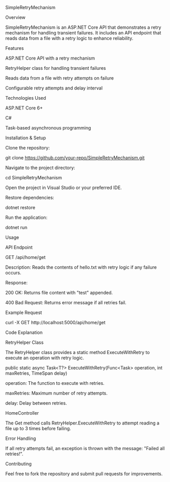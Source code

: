 SimpleRetryMechanism

Overview

SimpleRetryMechanism is an ASP.NET Core API that demonstrates a retry mechanism for handling transient failures. It includes an API endpoint that reads data from a file with a retry logic to enhance reliability.

Features

ASP.NET Core API with a retry mechanism

RetryHelper class for handling transient failures

Reads data from a file with retry attempts on failure

Configurable retry attempts and delay interval

Technologies Used

ASP.NET Core 6+

C#

Task-based asynchronous programming

Installation & Setup

Clone the repository:

git clone https://github.com/your-repo/SimpleRetryMechanism.git

Navigate to the project directory:

cd SimpleRetryMechanism

Open the project in Visual Studio or your preferred IDE.

Restore dependencies:

dotnet restore

Run the application:

dotnet run

Usage

API Endpoint

GET /api/home/get

Description: Reads the contents of hello.txt with retry logic if any failure occurs.

Response:

200 OK: Returns file content with "test" appended.

400 Bad Request: Returns error message if all retries fail.

Example Request

curl -X GET http://localhost:5000/api/home/get

Code Explanation

RetryHelper Class

The RetryHelper class provides a static method ExecuteWithRetry to execute an operation with retry logic.

public static async Task<T?> ExecuteWithRetry<T>(Func<Task<T>> operation, int maxRetries, TimeSpan delay)

operation: The function to execute with retries.

maxRetries: Maximum number of retry attempts.

delay: Delay between retries.

HomeController

The Get method calls RetryHelper.ExecuteWithRetry to attempt reading a file up to 3 times before failing.

Error Handling

If all retry attempts fail, an exception is thrown with the message: "Failed all retries!".

Contributing

Feel free to fork the repository and submit pull requests for improvements.
